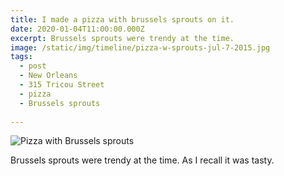 ```yaml
---
title: I made a pizza with brussels sprouts on it.
date: 2020-01-04T11:00:00.000Z
excerpt: Brussels sprouts were trendy at the time.
image: /static/img/timeline/pizza-w-sprouts-jul-7-2015.jpg
tags:
  - post 
  - New Orleans
  - 315 Tricou Street
  - pizza
  - Brussels sprouts
  
---
```


![Pizza with Brussels sprouts](/static/img/timeline/pizza-w-sprouts-jul-7-2015.jpg)

Brussels sprouts were trendy at the time. As I recall it was tasty.
